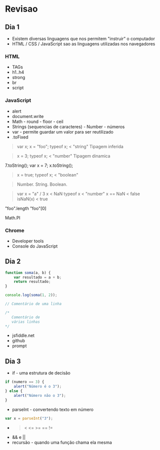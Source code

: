 # Revisao

## Dia 1

- Existem diversas linguagens que nos permitem "instruir" o computador
- HTML / CSS / JavaScript sao as linguagens utilizadas nos navegadores

### HTML
- TAGs <tag> </tag>
- h1..h4
- strong
- br
- script

### JavaScript
- alert
- document.write
- Math - round - floor - ceil
- Strings (sequencias de caracteres) - Number - números
- var - permite guardar um valor para ser reutilizado
- .toFixed

> var x;
> x = "foo";
> typeof x;
< "string"
Tipagem inferida

> x = 3;
> typeof x;
< "number"
Tipagem dinamica

7.toString();
var x = 7;
x.toString();

> x = true;
> typeof x;
< "boolean"

> Number.
> String.
> Boolean.

> var x = "a" / 3
> x
< NaN
> typeof x
< "number"
> x == NaN
< false
> isNaN(x)
< true

"foo".length
"foo"[0]

Math.PI


### Chrome
- Developer tools
- Console do JavaScript

## Dia 2
```js
function soma(a, b) {
    var resultado = a + b;
    return resultado;
}

console.log(soma(1, 2));

// Comentário de uma linha

/*
   Comentário de
   várias linhas
*/
```

- jsfiddle.net
- github
- prompt

## Dia 3
- if - uma estrutura de decisão

```js
if (numero == 3) {
    alert("Número é o 3");
} else {
    alert("Número não o 3");
}
```
- parseInt - convertendo texto em número
```js
var x = parseInt("3");
```
- > < <= >= == !=
- && e || 
- recursão - quando uma função chama ela mesma